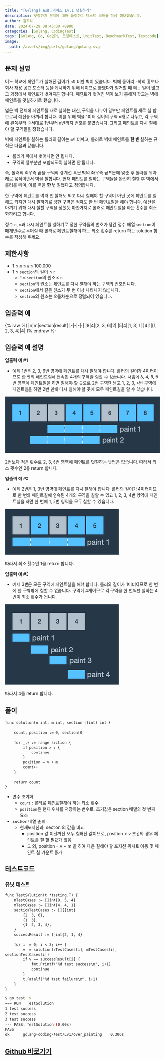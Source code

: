 ```yaml
---
title: "[Golang] 프로그래머스 Lv.1 덧칠하기"
description: 덧칠하기 문제에 대해 풀이하고 테스트 코드를 작성 해보겠습니다.
author: 김우석
date: 2024-07-29 08:45:00 +0900
categories: [Golang, CodingTest]
tags: [Golang, Go, Go언어, 코딩테스트, UnitTest, BenchmarkTest, Testcode]
image:
  path: /assets/img/posts/golang/golang.svg
---
```


## 문제 설명
어느 학교에 페인트가 칠해진 길이가 `n`미터인 벽이 있습니다. 벽에 동아리 · 학회 홍보나 회사 채용 공고 포스터 등을 게시하기 위해 테이프로 붙였다가 철거할 때 떼는 일이 많고 그 과정에서 페인트가 벗겨지곤 합니다. 페인트가 벗겨진 벽이 보기 흉해져 학교는 벽에 페인트를 덧칠하기로 했습니다.

넓은 벽 전체에 페인트를 새로 칠하는 대신, 구역을 나누어 일부만 페인트를 새로 칠 함으로써 예산을 아끼려 합니다. 이를 위해 벽을 1미터 길이의 구역 `n`개로 나누고, 각 구역에 왼쪽부터 순서대로 1번부터 `n`번까지 번호를 붙였습니다. 그리고 페인트를 다시 칠해야 할 구역들을 정했습니다.

벽에 페인트를 칠하는 롤러의 길이는 `m`미터이고, 롤러로 벽에 페인트를 **한 번** 칠하는 규칙은 다음과 같습니다.

- 롤러가 벽에서 벗어나면 안 됩니다.
- 구역의 일부분만 포함되도록 칠하면 안 됩니다.

즉, 롤러의 좌우측 끝을 구역의 경계선 혹은 벽의 좌우측 끝부분에 맞춘 후 롤러를 위아래로 움직이면서 벽을 칠합니다. 현재 페인트를 칠하는 구역들을 완전히 칠한 후 벽에서 롤러를 떼며, 이를 벽을 **한 번** 칠했다고 정의합니다.

한 구역에 페인트를 여러 번 칠해도 되고 다시 칠해야 할 구역이 아닌 곳에 페인트를 칠해도 되지만 다시 칠하기로 정한 구역은 적어도 한 번 페인트칠을 해야 합니다. 예산을 아끼기 위해 다시 칠할 구역을 정했듯 마찬가지로 롤러로 페인트칠을 하는 횟수를 최소화하려고 합니다.

정수 `n`, `m`과 다시 페인트를 칠하기로 정한 구역들의 번호가 담긴 정수 배열 `section`이 매개변수로 주어질 때 롤러로 페인트칠해야 하는 최소 횟수를 return 하는 solution 함수를 작성해 주세요.

## 제한사항
- 1 ≤ `m` ≤ `n` ≤ 100,000
- 1 ≤ `section`의 길이 ≤ `n`
	- 1 ≤ `section`의 원소 ≤ `n`
	- `section`의 원소는 페인트를 다시 칠해야 하는 구역의 번호입니다.
	- `section`에서 같은 원소가 두 번 이상 나타나지 않습니다.
	- `section`의 원소는 오름차순으로 정렬되어 있습니다.

## 입출력 예
{% raw %}
|n|m|section|result|
|-|-|-|-|
|8|4|[2, 3, 6]|2|
|5|4|[1, 3]|1|
|4|1|[1, 2, 3, 4]|4|
{% endraw %}

## 입출력 예 설명
**입출력 예 #1**

- 예제 1번은 2, 3, 6번 영역에 페인트를 다시 칠해야 합니다. 롤러의 길이가 4미터이므로 한 번의 페인트칠에 연속된 4개의 구역을 칠할 수 있습니다. 처음에 3, 4, 5, 6번 영역에 페인트칠을 하면 칠해야 할 곳으로 2번 구역만 남고 1, 2, 3, 4번 구역에 페인트칠을 하면 2번 만에 다시 칠해야 할 곳에 모두 페인트칠을 할 수 있습니다.

![image](../../../../assets/img/posts/golang/codingtest/golang-codingtest-overpainting/image1.png)

2번보다 적은 횟수로 2, 3, 6번 영역에 페인트를 덧칠하는 방법은 없습니다. 따라서 최소 횟수인 2를 return 합니다.


**입출력 예 #2**

- 예제 2번은 1, 3번 영역에 페인트를 다시 칠해야 합니다. 롤러의 길이가 4미터이므로 한 번의 페인트칠에 연속된 4개의 구역을 칠할 수 있고 1, 2, 3, 4번 영역에 페인트칠을 하면 한 번에 1, 3번 영역을 모두 칠할 수 있습니다.

![image](../../../../assets/img/posts/golang/codingtest/golang-codingtest-overpainting/image2.png)

따라서 최소 횟수인 1을 return 합니다.


**입출력 예 #3**

- 예제 3번은 모든 구역에 페인트칠을 해야 합니다. 롤러의 길이가 1미터이므로 한 번에 한 구역밖에 칠할 수 없습니다. 구역이 4개이므로 각 구역을 한 번씩만 칠하는 4번이 최소 횟수가 됩니다.

![image](../../../../assets/img/posts/golang/codingtest/golang-codingtest-overpainting/image3.png)

따라서 4를 return 합니다.

## 풀이 
```golang
func solution(n int, m int, section []int) int {

	count, position := 0, section[0]

	for _,v := range section {
		if position > v {
			continue
		}
		position = v + m
		count++
	}

	return count
}
```
- 변수 초기화
	- `count` : 롤러로 페인트칠해야 하는 최소 횟수
	- `position`은 현재 위치를 저장하는 변수로, 초기값은 section 배열의 첫 번째 요소
- section 배열 순회
	- 현재포지션과, section 의 값을 비교
		- position 값 이전까진 모두 칠해진 값이므로, position > v 조건의 경우 페인트를 칠 할 필요가 없음
		- 그 외, position = v + m 을 하여 다음 칠해야 할 포지션 위치로 이동 및 페인트 칠 카운트 증가

## 테스트코드
### 유닛 테스트
```golang
func TestSolution(t *testing.T) {
	nTestCases := []int{8, 5, 4}
	mTestCases := []int{4, 4, 1}
	sectionTestCases := [][]int{
		{2, 3, 6},
		{1, 3},
		{1, 2, 3, 4},
	}
	successResult := []int{2, 1, 4}

	for i := 0; i < 3; i++ {
		v := solution(nTestCases[i], mTestCases[i], sectionTestCases[i])
		if v == successResult[i] {
			fmt.Printf("%d test success\n", i+1)
			continue
		}
		t.Fatalf("%d test failure\n", i+1)
	}
}
```

```bash
$ go test -v
=== RUN   TestSolution
1 test success
2 test success
3 test success
--- PASS: TestSolution (0.00s)
PASS
ok      golang-coding-test/Lv1/over_painting    0.306s
```

## [Github 바로가기](https://github.com/kr-goos/golang-coding-test/tree/master/Lv1/over_painting)